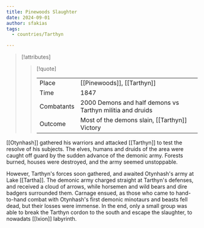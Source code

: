 ```yaml
---
title: Pinewoods Slaughter
date: 2024-09-01
author: sfakias
tags:
  - countries/Tarthyn

---
```

> [!attributes]
> 
> > [!quote]
> >
> > | | |
> > | --- | --- |
> > | Place |[[Pinewoods]], [[Tarthyn]] |
> > | Time | 1847 |
> > | Combatants | 2000 Demons and half demons vs Tarthyn militia and druids |
> > | Outcome | Most of the demons slain, [[Tarthyn]] Victory |

[[Otynhash]] gathered his warriors and attacked [[Tarthyn]] to test the resolve of his subjects. The elves, humans and druids of the area were caught off guard by the sudden advance of the demonic army. Forests burned, houses were destroyed, and the army seemed unstoppable.

However, Tarthyn's forces soon gathered, and awaited Otynhash's army at Lake [[Tartha]]. The demonic army charged straight at Tarthyn's defenses, and received a cloud of arrows, while horsemen and wild bears and dire badgers surrounded them. Carnage ensued, as those who came to hand-to-hand combat with Otynhash's first demonic minotaurs and beasts fell dead, but their losses were immense. In the end, only a small group was able to break the Tarthyn cordon to the south and escape the slaughter, to nowadats [[Ixion]] labyrinth.